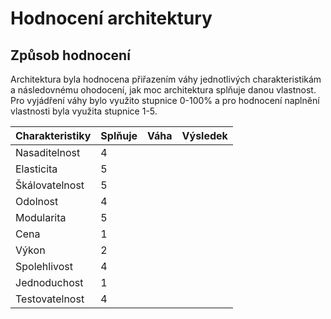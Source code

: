 <h1>Hodnocení architektury</h1>

<h2>Způsob hodnocení</h2>

Architektura byla hodnocena přiřazením váhy jednotlivých charakteristikám a následovnému ohodocení, jak moc architektura splňuje danou vlastnost. Pro vyjádření váhy bylo využito stupnice 0-100% a pro hodnocení naplnění vlastnosti byla využita stupnice 1-5.

| Charakteristiky  | Splňuje | Váha | Výsledek |
| ------------- | ------------- | ------------- | ------------- |
| Nasaditelnost | 4 |  |  |
| Elasticita | 5 | | |
| Škálovatelnost | 5  |  |  |
| Odolnost |  4 |  |  |
| Modularita | 5  |  |  |
| Cena | 1 |  |  |
| Výkon | 2  |  |  |
| Spolehlivost | 4 |  |  |
| Jednoduchost | 1 |  |  |
| Testovatelnost | 4 |  |  |

